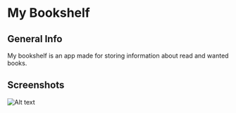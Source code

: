 # My Bookshelf

## General Info
My bookshelf is an app made for storing information about read and wanted books.

## Screenshots

![Alt text](https://github.com/MartaMiklaszewska/BookshelfClient/blob/main/Screenshot%20(691).pngraw=trues=200)

